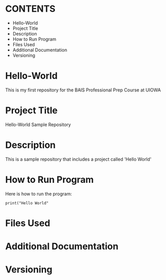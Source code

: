 # CONTENTS
- Hello-World
- Project Title
- Description
- How to Run Program
- Files Used
- Additional Documentation
- Versioning

# Hello-World
This is my first repository for the BAIS Professional Prep Course at UIOWA

# Project Title
Hello-World Sample Repository

# Description
This is a sample repository that includes a project called 'Hello World'

# How to Run Program
Here is how to run the program:

```
print("Hello World"
```

# Files Used

# Additional Documentation

# Versioning
